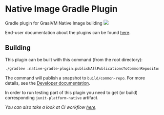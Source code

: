 # Native Image Gradle Plugin
Gradle plugin for GraalVM Native Image building
![](https://github.com/graalvm/native-build-tools/actions/workflows/test-native-gradle-plugin.yml/badge.svg)

End-user documentation about the plugins can be found [here](https://graalvm.github.io/native-build-tools/).

## Building

This plugin can be built with this command (from the root directory):

```bash
./gradlew :native-gradle-plugin:publishAllPublicationsToCommonRepository --no-parallel
```

The command will publish a snapshot to `build/common-repo`. For more details, see the [Developer documentation](../DEVELOPING.md).

In order to run testing part of this plugin you need to get (or build) corresponding `junit-platform-native` artifact.

*You can also take a look at CI workflow [here](../.github/workflows/test-native-gradle-plugin.yml).*
